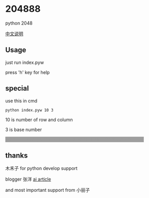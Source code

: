 # 204888
python 2048

[中文说明](http://writegamehouse.com/simple/204888.html)

## Usage

just run index.pyw

press 'h' key for help

## special

use this in cmd

<code>python index.pyw 10 3</code>

10 is number of row and column

3 is base number

<span style="cursor: default;color: #9E9E9E;background-color: #9E9E9E;-webkit-touch-callout: none;-webkit-user-select: none;-khtml-user-select: none;-moz-user-select: none;-ms-user-select: none;user-select: none;" onmouseover="this.style.color = '#fff';" onmouseleave="this.style.color = '#9E9E9E';">&nbsp;when running , press 'a' for auto random run , 'i' for simpleAI run&nbsp;</span>

## thanks

木禾子 for python develop support

blogger 张洋 [ai article](http://blog.codinglabs.org/articles/2048-ai-analysis.html)

and most important support from 小丽子